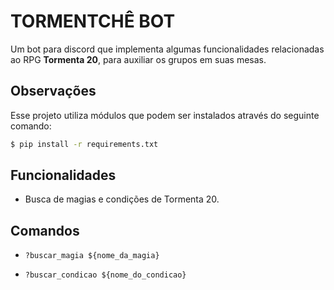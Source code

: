 # TORMENTCHÊ BOT

Um bot para discord que implementa algumas funcionalidades relacionadas ao RPG **Tormenta 20**, para auxiliar os grupos em suas mesas.

## Observações

Esse projeto utiliza módulos que podem ser instalados através do seguinte comando:

```bash
$ pip install -r requirements.txt
```

## Funcionalidades

- Busca de magias e condições de Tormenta 20.

## Comandos

- `?buscar_magia ${nome_da_magia}`

- `?buscar_condicao ${nome_do_condicao}`
